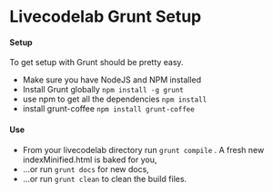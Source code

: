 Livecodelab Grunt Setup
=====================

#### Setup ####

To get setup with Grunt should be pretty easy.

 * Make sure you have NodeJS and NPM installed
 * Install Grunt globally ```npm install -g grunt```
 * use npm to get all the dependencies ```npm install```
 * install grunt-coffee ```npm install grunt-coffee```

#### Use ####

 * From your livecodelab directory run ```grunt compile``` . A fresh new indexMinified.html is baked for you,
 * ...or run ```grunt docs``` for new docs,
 * ...or run ```grunt clean``` to clean the build files.

